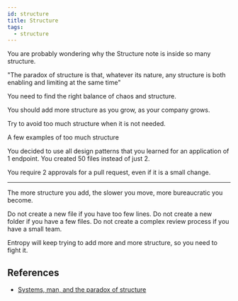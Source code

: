```yaml
---
id: structure
title: Structure
tags:
  - structure
---
```


You are probably wondering why the Structure note is inside so many structure.

"The paradox of structure is that, whatever its nature, any structure is both enabling and limiting at the same time"

You need to find the right balance of chaos and structure.

You should add more structure as you grow, as your company grows.

Try to avoid too much structure when it is not needed.

A few examples of too much structure

You decided to use all design patterns that you learned for an application of 1 endpoint.
You created 50 files instead of just 2.

You require 2 approvals for a pull request, even if it is a small change.

---

The more structure you add, the slower you move, more bureaucratic you become.

Do not create a new file if you have too few lines.
Do not create a new folder if you have a few files.
Do not create a complex review process if you have a small team.

Entropy will keep trying to add more and more structure, so you need to fight it.

## References

- [Systems, man, and the paradox of structure](https://ieeexplore.ieee.org/document/1244239)